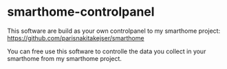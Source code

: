 # smarthome-controlpanel
This software are build as your own controlpanel to my smarthome project: https://github.com/parisnakitakejser/smarthome

You can free use this software to controlle the data you collect in your smarthome from my smarthome project.

